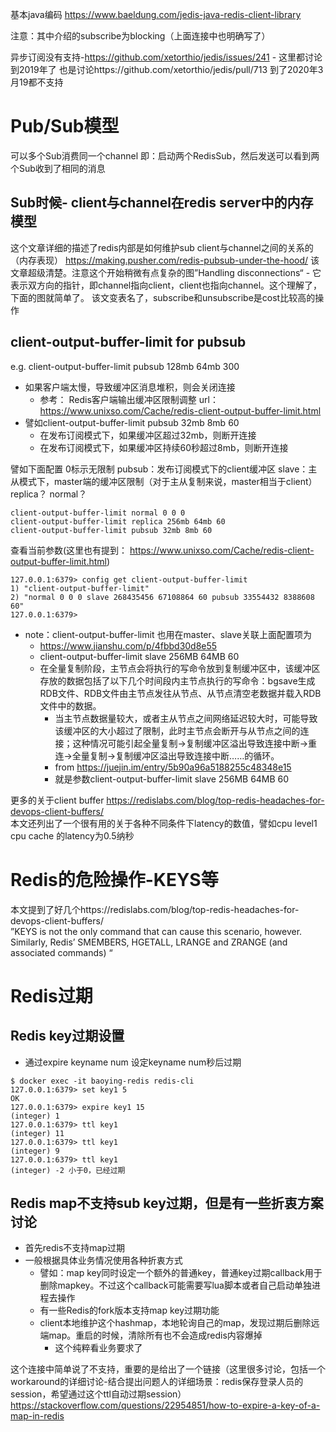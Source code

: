 基本java编码
https://www.baeldung.com/jedis-java-redis-client-library

注意：其中介绍的subscribe为blocking（上面连接中也明确写了）

异步订阅没有支持-https://github.com/xetorthio/jedis/issues/241 - 这里都讨论到2019年了
也是讨论https://github.com/xetorthio/jedis/pull/713 到了2020年3月19都不支持

# Pub/Sub模型
可以多个Sub消费同一个channel
即：启动两个RedisSub，然后发送可以看到两个Sub收到了相同的消息

## Sub时候- client与channel在redis server中的内存模型
这个文章详细的描述了redis内部是如何维护sub client与channel之间的关系的（内存表现）
https://making.pusher.com/redis-pubsub-under-the-hood/
该文章超级清楚。注意这个开始稍微有点复杂的图”Handling disconnections“ - 它表示双方向的指针，即channel指向client，client也指向channel。这个理解了，下面的图就简单了。
该文变表名了，subscribe和unsubscribe是cost比较高的操作

## client-output-buffer-limit for pubsub
e.g. client-output-buffer-limit pubsub 128mb 64mb 300
- 如果客户端太慢，导致缓冲区消息堆积，则会关闭连接
  - 参考： Redis客户端输出缓冲区限制调整 url： https://www.unixso.com/Cache/redis-client-output-buffer-limit.html
- 譬如client-output-buffer-limit pubsub 32mb 8mb 60
  - 在发布订阅模式下，如果缓冲区超过32mb，则断开连接
  - 在发布订阅模式下，如果缓冲区持续60秒超过8mb，则断开连接

譬如下面配置 0标示无限制
pubsub：发布订阅模式下的client缓冲区
slave：主从模式下，master端的缓冲区限制（对于主从复制来说，master相当于client）
replica？
normal？
```  
client-output-buffer-limit normal 0 0 0
client-output-buffer-limit replica 256mb 64mb 60
client-output-buffer-limit pubsub 32mb 8mb 60
```  

查看当前参数(这里也有提到： https://www.unixso.com/Cache/redis-client-output-buffer-limit.html)
```
127.0.0.1:6379> config get client-output-buffer-limit
1) "client-output-buffer-limit"
2) "normal 0 0 0 slave 268435456 67108864 60 pubsub 33554432 8388608 60"
127.0.0.1:6379>
```


- note：client-output-buffer-limit 也用在master、slave关联上面配置项为
  - https://www.jianshu.com/p/4fbbd30d8e55
  - client-output-buffer-limit slave 256MB 64MB 60
  - 在全量复制阶段，主节点会将执行的写命令放到复制缓冲区中，该缓冲区存放的数据包括了以下几个时间段内主节点执行的写命令：bgsave生成RDB文件、RDB文件由主节点发往从节点、从节点清空老数据并载入RDB文件中的数据。
    - 当主节点数据量较大，或者主从节点之间网络延迟较大时，可能导致该缓冲区的大小超过了限制，此时主节点会断开与从节点之间的连接；这种情况可能引起全量复制→复制缓冲区溢出导致连接中断→重连→全量复制→复制缓冲区溢出导致连接中断……的循环。
    - from https://juejin.im/entry/5b90a96a5188255c48348e15 
    - 就是参数client-output-buffer-limit slave 256MB 64MB 60

更多的关于client buffer
https://redislabs.com/blog/top-redis-headaches-for-devops-client-buffers/  
本文还列出了一个很有用的关于各种不同条件下latency的数值，譬如cpu level1 cpu cache 的latency为0.5纳秒

# Redis的危险操作-KEYS等
本文提到了好几个https://redislabs.com/blog/top-redis-headaches-for-devops-client-buffers/  
”KEYS is not the only command that can cause this scenario, however. Similarly, Redis’ SMEMBERS, HGETALL, LRANGE and ZRANGE (and associated commands) “    

# Redis过期
## Redis key过期设置
- 通过expire keyname num 设定keyname num秒后过期
```
$ docker exec -it baoying-redis redis-cli
127.0.0.1:6379> set key1 5
OK
127.0.0.1:6379> expire key1 15
(integer) 1
127.0.0.1:6379> ttl key1
(integer) 11
127.0.0.1:6379> ttl key1
(integer) 9
127.0.0.1:6379> ttl key1
(integer) -2 小于0，已经过期
```

## Redis map不支持sub key过期，但是有一些折衷方案讨论
- 首先redis不支持map过期
- 一般根据具体业务情况使用各种折衷方式
  - 譬如：map key同时设定一个额外的普通key，普通key过期callback用于删除mapkey。不过这个callback可能需要写lua脚本或者自己启动单独进程去操作
  - 有一些Redis的fork版本支持map key过期功能
  - client本地维护这个hashmap，本地轮询自己的map，发现过期后删除远端map。重启的时候，清除所有也不会造成redis内容爆掉
    - 这个纯粹看业务要求了

这个连接中简单说了不支持，重要的是给出了一个链接（这里很多讨论，包括一个workaround的详细讨论-结合提出问题人的详细场景：redis保存登录人员的session，希望通过这个ttl自动过期session）    
https://stackoverflow.com/questions/22954851/how-to-expire-a-key-of-a-map-in-redis    

  